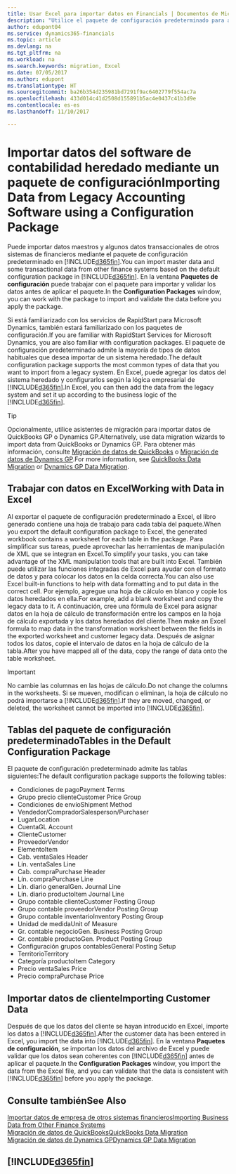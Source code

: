 ```yaml
---
title: Usar Excel para importar datos en Financials | Documentos de Microsoft
description: "Utilice el paquete de configuración predeterminado para agregar datos de cliente en Excel e importar los datos en Dynamics 365 Business edition."
author: edupont04
ms.service: dynamics365-financials
ms.topic: article
ms.devlang: na
ms.tgt_pltfrm: na
ms.workload: na
ms.search.keywords: migration, Excel
ms.date: 07/05/2017
ms.author: edupont
ms.translationtype: HT
ms.sourcegitcommit: ba26b354d235981bd7291f9ac6402779f554ac7a
ms.openlocfilehash: 433d014c41d2508d155891b5ac4e0437c41b3d9e
ms.contentlocale: es-es
ms.lasthandoff: 11/10/2017

---
```

# <a name="importing-data-from-legacy-accounting-software-using-a-configuration-package"></a><span data-ttu-id="cb84d-103">Importar datos del software de contabilidad heredado mediante un paquete de configuración</span><span class="sxs-lookup"><span data-stu-id="cb84d-103">Importing Data from Legacy Accounting Software using a Configuration Package</span></span>
<span data-ttu-id="cb84d-104">Puede importar datos maestros y algunos datos transaccionales de otros sistemas de financieros mediante el paquete de configuración predeterminado en [!INCLUDE[d365fin](includes/d365fin_md.md)].</span><span class="sxs-lookup"><span data-stu-id="cb84d-104">You can import master data and some transactional data from other finance systems based on the default configuration package in [!INCLUDE[d365fin](includes/d365fin_md.md)].</span></span> <span data-ttu-id="cb84d-105">En la ventana **Paquetes de configuración** puede trabajar con el paquete para importar y validar los datos antes de aplicar el paquete.</span><span class="sxs-lookup"><span data-stu-id="cb84d-105">In the **Configuration Packages** window, you can work with the package to import and validate the data before you apply the package.</span></span>  

<span data-ttu-id="cb84d-106">Si está familiarizado con los servicios de RapidStart para Microsoft Dynamics, también estará familiarizado con los paquetes de configuración.</span><span class="sxs-lookup"><span data-stu-id="cb84d-106">If you are familiar with RapidStart Services for Microsoft Dynamics, you are also familiar with configuration packages.</span></span> <span data-ttu-id="cb84d-107">El paquete de configuración predeterminado admite la mayoría de tipos de datos habituales que desea importar de un sistema heredado.</span><span class="sxs-lookup"><span data-stu-id="cb84d-107">The default configuration package supports the most common types of data that you want to import from a legacy system.</span></span> <span data-ttu-id="cb84d-108">En Excel, puede agregar los datos del sistema heredado y configurarlos según la lógica empresarial de [!INCLUDE[d365fin](includes/d365fin_md.md)].</span><span class="sxs-lookup"><span data-stu-id="cb84d-108">In Excel, you can then add the data from the legacy system and set it up according to the business logic of the [!INCLUDE[d365fin](includes/d365fin_md.md)].</span></span>  

> [!TIP]  
>   <span data-ttu-id="cb84d-109">Opcionalmente, utilice asistentes de migración para importar datos de QuickBooks GP o Dynamics GP.</span><span class="sxs-lookup"><span data-stu-id="cb84d-109">Alternatively, use data migration wizards to import data from QuickBooks or Dynamics GP.</span></span> <span data-ttu-id="cb84d-110">Para obtener más información, consulte [Migración de datos de QuickBooks](ui-extensions-quickbooks-data-migration.md) o [Migración de datos de Dynamics GP](ui-extensions-dynamicsgp-data-migration.md).</span><span class="sxs-lookup"><span data-stu-id="cb84d-110">For more information, see [QuickBooks Data Migration](ui-extensions-quickbooks-data-migration.md) or [Dynamics GP Data Migration](ui-extensions-dynamicsgp-data-migration.md).</span></span>  

## <a name="working-with-data-in-excel"></a><span data-ttu-id="cb84d-111">Trabajar con datos en Excel</span><span class="sxs-lookup"><span data-stu-id="cb84d-111">Working with Data in Excel</span></span>
<span data-ttu-id="cb84d-112">Al exportar el paquete de configuración predeterminado a Excel, el libro generado contiene una hoja de trabajo para cada tabla del paquete.</span><span class="sxs-lookup"><span data-stu-id="cb84d-112">When you export the default configuration package to Excel, the generated workbook contains a worksheet for each table in the package.</span></span> <span data-ttu-id="cb84d-113">Para simplificar sus tareas, puede aprovechar las herramientas de manipulación de XML que se integran en Excel.</span><span class="sxs-lookup"><span data-stu-id="cb84d-113">To simplify your tasks, you can take advantage of the XML manipulation tools that are built into Excel.</span></span> <span data-ttu-id="cb84d-114">También puede utilizar las funciones integradas de Excel para ayudar con el formato de datos y para colocar los datos en la celda correcta.</span><span class="sxs-lookup"><span data-stu-id="cb84d-114">You can also use Excel built-in functions to help with data formatting and to put data in the correct cell.</span></span> <span data-ttu-id="cb84d-115">Por ejemplo, agregue una hoja de cálculo en blanco y copie los datos heredados en ella.</span><span class="sxs-lookup"><span data-stu-id="cb84d-115">For example, add a blank worksheet and copy the legacy data to it.</span></span> <span data-ttu-id="cb84d-116">A continuación, cree una fórmula de Excel para asignar datos en la hoja de cálculo de transformación entre los campos en la hoja de cálculo exportada y los datos heredados del cliente.</span><span class="sxs-lookup"><span data-stu-id="cb84d-116">Then make an Excel formula to map data in the transformation worksheet between the fields in the exported worksheet and customer legacy data.</span></span> <span data-ttu-id="cb84d-117">Después de asignar todos los datos, copie el intervalo de datos en la hoja de cálculo de la tabla.</span><span class="sxs-lookup"><span data-stu-id="cb84d-117">After you have mapped all of the data, copy the range of data onto the table worksheet.</span></span>  

> [!IMPORTANT]  
>  <span data-ttu-id="cb84d-118">No cambie las columnas en las hojas de cálculo.</span><span class="sxs-lookup"><span data-stu-id="cb84d-118">Do not change the columns in the worksheets.</span></span> <span data-ttu-id="cb84d-119">Si se mueven, modifican o eliminan, la hoja de cálculo no podrá importarse a [!INCLUDE[d365fin](includes/d365fin_md.md)].</span><span class="sxs-lookup"><span data-stu-id="cb84d-119">If they are moved, changed, or deleted, the worksheet cannot be imported into [!INCLUDE[d365fin](includes/d365fin_md.md)].</span></span>

## <a name="tables-in-the-default-configuration-package"></a><span data-ttu-id="cb84d-120">Tablas del paquete de configuración predeterminado</span><span class="sxs-lookup"><span data-stu-id="cb84d-120">Tables in the Default Configuration Package</span></span>
<span data-ttu-id="cb84d-121">El paquete de configuración predeterminado admite las tablas siguientes:</span><span class="sxs-lookup"><span data-stu-id="cb84d-121">The default configuration package supports the following tables:</span></span>

-   <span data-ttu-id="cb84d-122">Condiciones de pago</span><span class="sxs-lookup"><span data-stu-id="cb84d-122">Payment Terms</span></span>
-   <span data-ttu-id="cb84d-123">Grupo precio cliente</span><span class="sxs-lookup"><span data-stu-id="cb84d-123">Customer Price Group</span></span>
-   <span data-ttu-id="cb84d-124">Condiciones de envío</span><span class="sxs-lookup"><span data-stu-id="cb84d-124">Shipment Method</span></span>
-   <span data-ttu-id="cb84d-125">Vendedor/Comprador</span><span class="sxs-lookup"><span data-stu-id="cb84d-125">Salesperson/Purchaser</span></span>
-   <span data-ttu-id="cb84d-126">Lugar</span><span class="sxs-lookup"><span data-stu-id="cb84d-126">Location</span></span>
-   <span data-ttu-id="cb84d-127">Cuenta</span><span class="sxs-lookup"><span data-stu-id="cb84d-127">GL Account</span></span>
-   <span data-ttu-id="cb84d-128">Cliente</span><span class="sxs-lookup"><span data-stu-id="cb84d-128">Customer</span></span>
-   <span data-ttu-id="cb84d-129">Proveedor</span><span class="sxs-lookup"><span data-stu-id="cb84d-129">Vendor</span></span>
-   <span data-ttu-id="cb84d-130">Elemento</span><span class="sxs-lookup"><span data-stu-id="cb84d-130">Item</span></span>
-   <span data-ttu-id="cb84d-131">Cab. venta</span><span class="sxs-lookup"><span data-stu-id="cb84d-131">Sales Header</span></span>
-   <span data-ttu-id="cb84d-132">Lín. venta</span><span class="sxs-lookup"><span data-stu-id="cb84d-132">Sales Line</span></span>
-   <span data-ttu-id="cb84d-133">Cab. compra</span><span class="sxs-lookup"><span data-stu-id="cb84d-133">Purchase Header</span></span>
-   <span data-ttu-id="cb84d-134">Lín. compra</span><span class="sxs-lookup"><span data-stu-id="cb84d-134">Purchase Line</span></span>
-   <span data-ttu-id="cb84d-135">Lín. diario general</span><span class="sxs-lookup"><span data-stu-id="cb84d-135">Gen. Journal Line</span></span>
-   <span data-ttu-id="cb84d-136">Lín. diario producto</span><span class="sxs-lookup"><span data-stu-id="cb84d-136">Item Journal Line</span></span>
-   <span data-ttu-id="cb84d-137">Grupo contable cliente</span><span class="sxs-lookup"><span data-stu-id="cb84d-137">Customer Posting Group</span></span>
-   <span data-ttu-id="cb84d-138">Grupo contable proveedor</span><span class="sxs-lookup"><span data-stu-id="cb84d-138">Vendor Posting Group</span></span>
-   <span data-ttu-id="cb84d-139">Grupo contable inventario</span><span class="sxs-lookup"><span data-stu-id="cb84d-139">Inventory Posting Group</span></span>
-   <span data-ttu-id="cb84d-140">Unidad de medida</span><span class="sxs-lookup"><span data-stu-id="cb84d-140">Unit of Measure</span></span>
-   <span data-ttu-id="cb84d-141">Gr. contable negocio</span><span class="sxs-lookup"><span data-stu-id="cb84d-141">Gen. Business Posting Group</span></span>
-   <span data-ttu-id="cb84d-142">Gr. contable producto</span><span class="sxs-lookup"><span data-stu-id="cb84d-142">Gen. Product Posting Group</span></span>
-   <span data-ttu-id="cb84d-143">Configuración grupos contables</span><span class="sxs-lookup"><span data-stu-id="cb84d-143">General Posting Setup</span></span>
-   <span data-ttu-id="cb84d-144">Territorio</span><span class="sxs-lookup"><span data-stu-id="cb84d-144">Territory</span></span>
-   <span data-ttu-id="cb84d-145">Categoría producto</span><span class="sxs-lookup"><span data-stu-id="cb84d-145">Item Category</span></span>
-   <span data-ttu-id="cb84d-146">Precio venta</span><span class="sxs-lookup"><span data-stu-id="cb84d-146">Sales Price</span></span>
-   <span data-ttu-id="cb84d-147">Precio compra</span><span class="sxs-lookup"><span data-stu-id="cb84d-147">Purchase Price</span></span>

## <a name="importing-customer-data"></a><span data-ttu-id="cb84d-148">Importar datos de cliente</span><span class="sxs-lookup"><span data-stu-id="cb84d-148">Importing Customer Data</span></span>
<span data-ttu-id="cb84d-149">Después de que los datos del cliente se hayan introducido en Excel, importe los datos a [!INCLUDE[d365fin](includes/d365fin_md.md)].</span><span class="sxs-lookup"><span data-stu-id="cb84d-149">After the customer data has been entered in Excel, you import the data into [!INCLUDE[d365fin](includes/d365fin_md.md)].</span></span> <span data-ttu-id="cb84d-150">En la ventana **Paquetes de configuración**, se importan los datos del archivo de Excel y puede validar que los datos sean coherentes con [!INCLUDE[d365fin](includes/d365fin_md.md)] antes de aplicar el paquete.</span><span class="sxs-lookup"><span data-stu-id="cb84d-150">In the **Configuration Packages** window, you import the data from the Excel file, and you can validate that the data is consistent with [!INCLUDE[d365fin](includes/d365fin_md.md)] before you apply the package.</span></span>

## <a name="see-also"></a><span data-ttu-id="cb84d-151">Consulte también</span><span class="sxs-lookup"><span data-stu-id="cb84d-151">See Also</span></span>
[<span data-ttu-id="cb84d-152">Importar datos de empresa de otros sistemas financieros</span><span class="sxs-lookup"><span data-stu-id="cb84d-152">Importing Business Data from Other Finance Systems</span></span>](upload-data.md)  
[<span data-ttu-id="cb84d-153">Migración de datos de QuickBooks</span><span class="sxs-lookup"><span data-stu-id="cb84d-153">QuickBooks Data Migration</span></span>](ui-extensions-quickbooks-data-migration.md)  
[<span data-ttu-id="cb84d-154">Migración de datos de Dynamics GP</span><span class="sxs-lookup"><span data-stu-id="cb84d-154">Dynamics GP Data Migration</span></span>](ui-extensions-dynamicsgp-data-migration.md)  

## [!INCLUDE[d365fin](includes/free_trial_md.md)]

